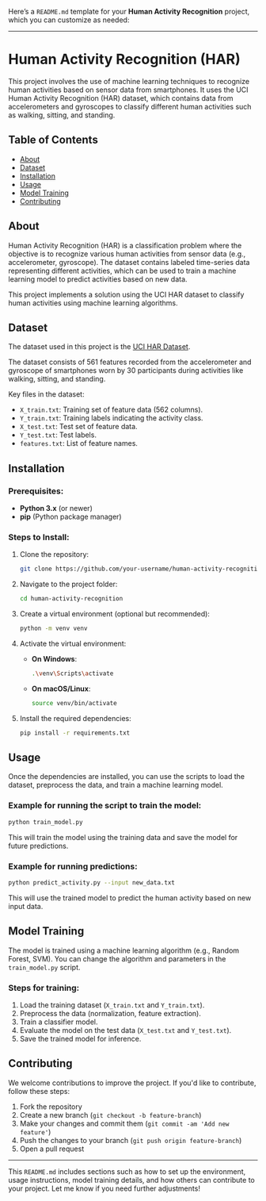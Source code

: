 Here’s a `README.md` template for your **Human Activity Recognition** project, which you can customize as needed:

---

# Human Activity Recognition (HAR)

This project involves the use of machine learning techniques to recognize human activities based on sensor data from smartphones. It uses the UCI Human Activity Recognition (HAR) dataset, which contains data from accelerometers and gyroscopes to classify different human activities such as walking, sitting, and standing.

## Table of Contents
- [About](#about)
- [Dataset](#dataset)
- [Installation](#installation)
- [Usage](#usage)
- [Model Training](#model-training)
- [Contributing](#contributing)


## About
Human Activity Recognition (HAR) is a classification problem where the objective is to recognize various human activities from sensor data (e.g., accelerometer, gyroscope). The dataset contains labeled time-series data representing different activities, which can be used to train a machine learning model to predict activities based on new data.

This project implements a solution using the UCI HAR dataset to classify human activities using machine learning algorithms.

## Dataset
The dataset used in this project is the [UCI HAR Dataset](https://archive.ics.uci.edu/ml/datasets/Human+Activity+Recognition+Using+Smartphones).

The dataset consists of 561 features recorded from the accelerometer and gyroscope of smartphones worn by 30 participants during activities like walking, sitting, and standing.

Key files in the dataset:
- `X_train.txt`: Training set of feature data (562 columns).
- `Y_train.txt`: Training labels indicating the activity class.
- `X_test.txt`: Test set of feature data.
- `Y_test.txt`: Test labels.
- `features.txt`: List of feature names.

## Installation

### Prerequisites:
- **Python 3.x** (or newer)
- **pip** (Python package manager)

### Steps to Install:
1. Clone the repository:
   ```bash
   git clone https://github.com/your-username/human-activity-recognition.git
   ```
   
2. Navigate to the project folder:
   ```bash
   cd human-activity-recognition
   ```

3. Create a virtual environment (optional but recommended):
   ```bash
   python -m venv venv
   ```

4. Activate the virtual environment:
   - **On Windows**:
     ```bash
     .\venv\Scripts\activate
     ```
   - **On macOS/Linux**:
     ```bash
     source venv/bin/activate
     ```

5. Install the required dependencies:
   ```bash
   pip install -r requirements.txt
   ```

## Usage

Once the dependencies are installed, you can use the scripts to load the dataset, preprocess the data, and train a machine learning model.

### Example for running the script to train the model:
```bash
python train_model.py
```

This will train the model using the training data and save the model for future predictions.

### Example for running predictions:
```bash
python predict_activity.py --input new_data.txt
```

This will use the trained model to predict the human activity based on new input data.

## Model Training

The model is trained using a machine learning algorithm (e.g., Random Forest, SVM). You can change the algorithm and parameters in the `train_model.py` script.

### Steps for training:
1. Load the training dataset (`X_train.txt` and `Y_train.txt`).
2. Preprocess the data (normalization, feature extraction).
3. Train a classifier model.
4. Evaluate the model on the test data (`X_test.txt` and `Y_test.txt`).
5. Save the trained model for inference.

## Contributing
We welcome contributions to improve the project. If you'd like to contribute, follow these steps:
1. Fork the repository
2. Create a new branch (`git checkout -b feature-branch`)
3. Make your changes and commit them (`git commit -am 'Add new feature'`)
4. Push the changes to your branch (`git push origin feature-branch`)
5. Open a pull request

---

This `README.md` includes sections such as how to set up the environment, usage instructions, model training details, and how others can contribute to your project. Let me know if you need further adjustments!
